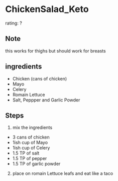 # ChickenSalad_Keto
rating: ?

## Note
this works for thighs 
but should work for breasts

## ingredients
* Chicken (cans of chicken)
* Mayo
* Celery
* Romain Lettuce 
* Salt, Peppper and Garlic Powder

## Steps
1. mix the ingredients
* 3 cans of chicken
* 1ish cup of Mayo
* 1ish cup of Celery
* 1.5 TP of salt
* 1.5 TP of pepper
* 1.5 TP of garlic powder
2. place on romain Lettuce leafs and eat like a taco




